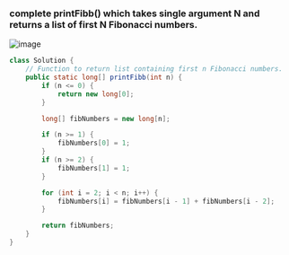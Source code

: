 ### complete printFibb() which takes single argument N and returns a list of first N Fibonacci numbers.
![image](https://github.com/user-attachments/assets/eafd3712-929a-4e20-aa63-0a9aa5de114e)

```java
class Solution {
    // Function to return list containing first n Fibonacci numbers.
    public static long[] printFibb(int n) {
        if (n <= 0) {
            return new long[0];
        }

        long[] fibNumbers = new long[n];

        if (n >= 1) {
            fibNumbers[0] = 1;
        }
        if (n >= 2) {
            fibNumbers[1] = 1;
        }

        for (int i = 2; i < n; i++) {
            fibNumbers[i] = fibNumbers[i - 1] + fibNumbers[i - 2];
        }

        return fibNumbers;
    }
}
```
